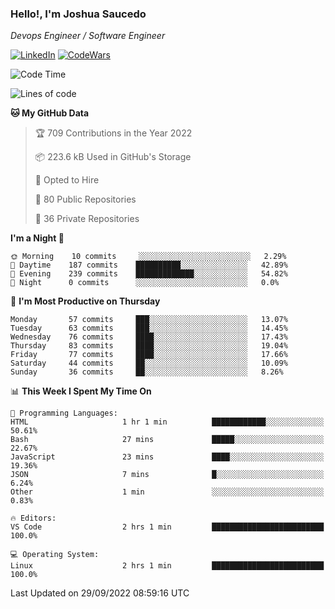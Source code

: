 ### Hello!, I'm Joshua Saucedo
*Devops Engineer / Software Engineer*  

[![LinkedIn](https://img.shields.io/badge/LinkedIn-0073b1?logo=linkedin&style=flat-square&logoColor=white)](https://www.linkedin.com/in/joshua-nathanael-saucedo-uriarte-bb0336169/)
[![CodeWars](https://www.codewars.com/users/joshuansu0897/badges/micro)](https://www.codewars.com/users/joshuansu0897)

<!--START_SECTION:waka-->
![Code Time](http://img.shields.io/badge/Code%20Time-247%20hrs%2044%20mins-blue)

![Lines of code](https://img.shields.io/badge/From%20Hello%20World%20I%27ve%20Written-2%20Million%20lines%20of%20code-blue)

**🐱 My GitHub Data** 

> 🏆 709 Contributions in the Year 2022
 > 
> 📦 223.6 kB Used in GitHub's Storage 
 > 
> 💼 Opted to Hire
 > 
> 📜 80 Public Repositories 
 > 
> 🔑 36 Private Repositories  
 > 
**I'm a Night 🦉** 

```text
🌞 Morning    10 commits     ░░░░░░░░░░░░░░░░░░░░░░░░░   2.29% 
🌆 Daytime    187 commits    ██████████░░░░░░░░░░░░░░░   42.89% 
🌃 Evening    239 commits    █████████████░░░░░░░░░░░░   54.82% 
🌙 Night      0 commits      ░░░░░░░░░░░░░░░░░░░░░░░░░   0.0%

```
📅 **I'm Most Productive on Thursday** 

```text
Monday       57 commits     ███░░░░░░░░░░░░░░░░░░░░░░   13.07% 
Tuesday      63 commits     ███░░░░░░░░░░░░░░░░░░░░░░   14.45% 
Wednesday    76 commits     ████░░░░░░░░░░░░░░░░░░░░░   17.43% 
Thursday     83 commits     ████░░░░░░░░░░░░░░░░░░░░░   19.04% 
Friday       77 commits     ████░░░░░░░░░░░░░░░░░░░░░   17.66% 
Saturday     44 commits     ██░░░░░░░░░░░░░░░░░░░░░░░   10.09% 
Sunday       36 commits     ██░░░░░░░░░░░░░░░░░░░░░░░   8.26%

```


📊 **This Week I Spent My Time On** 

```text
💬 Programming Languages: 
HTML                     1 hr 1 min          ████████████░░░░░░░░░░░░░   50.61% 
Bash                     27 mins             █████░░░░░░░░░░░░░░░░░░░░   22.67% 
JavaScript               23 mins             ████░░░░░░░░░░░░░░░░░░░░░   19.36% 
JSON                     7 mins              █░░░░░░░░░░░░░░░░░░░░░░░░   6.24% 
Other                    1 min               ░░░░░░░░░░░░░░░░░░░░░░░░░   0.83%

🔥 Editors: 
VS Code                  2 hrs 1 min         █████████████████████████   100.0%

💻 Operating System: 
Linux                    2 hrs 1 min         █████████████████████████   100.0%

```


 Last Updated on 29/09/2022 08:59:16 UTC
<!--END_SECTION:waka-->
